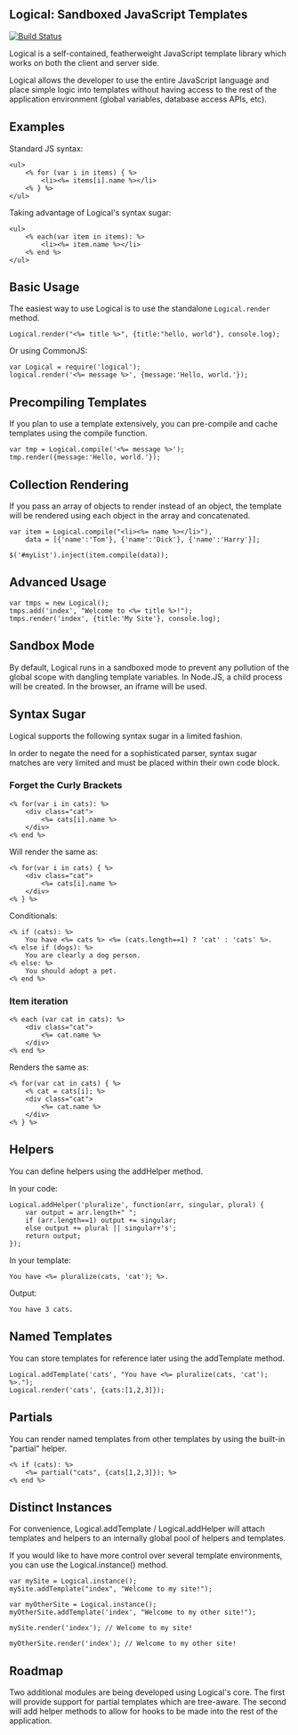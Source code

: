 Logical: Sandboxed JavaScript Templates
----

[![Build Status](https://secure.travis-ci.org/Yuffster/logical.png)](http://travis-ci.org/Yuffster/logical.js)

Logical is a self-contained, featherweight JavaScript template library
which works on both the client and server side.

Logical allows the developer to use the entire JavaScript language and place 
simple logic into templates without having access to the rest of the 
application environment (global variables, database access APIs, etc).

## Examples

Standard JS syntax:

	<ul>
		<% for (var i in items) { %>
			<li><%= items[i].name %></li>
		<% } %>
	</ul>

Taking advantage of Logical's syntax sugar:

	<ul>
		<% each(var item in items): %>
			<li><%= item.name %></li>
		<% end %>
	</ul>

## Basic Usage

The easiest way to use Logical is to use the standalone `Logical.render` method.

	Logical.render("<%= title %>", {title:"hello, world"}, console.log);

Or using CommonJS:

	var Logical = require('logical');
	logical.render('<%= message %>', {message:'Hello, world.'});

## Precompiling Templates

If you plan to use a template extensively, you can pre-compile and cache 
templates using the compile function.

	var tmp = Logical.compile('<%= message %>');
	tmp.render({message:'Hello, world.'});

## Collection Rendering

If you pass an array of objects to render instead of an object, the template
will be rendered using each object in the array and concatenated.

	var item = Logical.compile("<li><%= name %></li>"),
	    data = [{'name':'Tom'}, {'name':'Dick'}, {'name':'Harry'}];
	
	$('#myList').inject(item.compile(data));

## Advanced Usage 

    var tmps = new Logical();
	tmps.add('index', "Welcome to <%= title %>!");
	tmps.render('index', {title:'My Site'}, console.log);

## Sandbox Mode

By default, Logical runs in a sandboxed mode to prevent any pollution of the 
global scope with dangling template variables.  In Node.JS, a child process 
will be created.  In the browser, an iframe will be used.

## Syntax Sugar

Logical supports the following syntax sugar in a limited fashion.

In order to negate the need for a sophisticated parser, syntax sugar matches
are very limited and must be placed within their own code block.

### Forget the Curly Brackets

	<% for(var i in cats): %>
		<div class="cat">
			<%= cats[i].name %>
		</div>
	<% end %>

Will render the same as:

	<% for(var i in cats) { %>
		<div class="cat">
			<%= cats[i].name %>
		</div>
	<% } %>

Conditionals:

	<% if (cats): %>
		You have <%= cats %> <%= (cats.length==1) ? 'cat' : 'cats' %>.
	<% else if (dogs): %>
		You are clearly a dog person.
	<% else: %>
		You should adopt a pet.
	<% end %>

### Item iteration

	<% each (var cat in cats): %>
		<div class="cat">
			<%= cat.name %>
		</div>
	<% end %>

Renders the same as:

	<% for(var cat in cats) { %>
		<% cat = cats[i]; %>
		<div class="cat">
			<%= cat.name %>
		</div>
	<% } %>

## Helpers

You can define helpers using the addHelper method.

In your code:

	Logical.addHelper('pluralize', function(arr, singular, plural) {
		var output = arr.length+" ";
		if (arr.length==1) output += singular;
		else output += plural || singular+'s';
		return output;
	});

In your template:
	
	You have <%= pluralize(cats, 'cat'); %>.

Output:

	You have 3 cats.

## Named Templates

You can store templates for reference later using the addTemplate method.

	Logical.addTemplate('cats', "You have <%= pluralize(cats, 'cat'); %>.");
	Logical.render('cats', {cats:[1,2,3]});

## Partials

You can render named templates from other templates by using the built-in
"partial" helper.

	<% if (cats): %>
		<%= partial("cats", {cats[1,2,3]}); %>
	<% end %>

## Distinct Instances

For convenience, Logical.addTemplate / Logical.addHelper will attach templates
and helpers to an internally global pool of helpers and templates.

If you would like to have more control over several template environments, 
you can use the Logical.instance() method.

	var mySite = Logical.instance();
	mySite.addTemplate("index", "Welcome to my site!");

	var myOtherSite = Logical.instance();
	myOtherSite.addTemplate('index', "Welcome to my other site!");

	mySite.render('index'); // Welcome to my site!

	myOtherSite.render('index'); // Welcome to my other site!

## Roadmap

Two additional modules are being developed using Logical's core.  The first 
will provide support for partial templates which are tree-aware.  The second
will add helper methods to allow for hooks to be made into the rest of the
application.